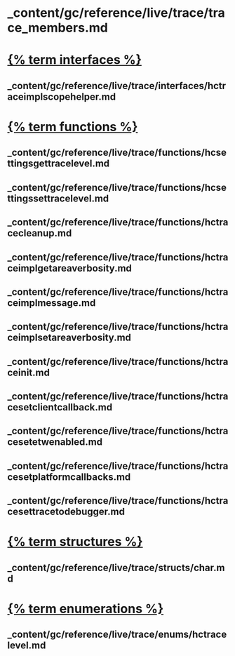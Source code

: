 # _content/gc/reference/live/trace/trace_members.md

# [{% term interfaces %}]()

## _content/gc/reference/live/trace/interfaces/hctraceimplscopehelper.md

# [{% term functions %}]()

## _content/gc/reference/live/trace/functions/hcsettingsgettracelevel.md

## _content/gc/reference/live/trace/functions/hcsettingssettracelevel.md

## _content/gc/reference/live/trace/functions/hctracecleanup.md

## _content/gc/reference/live/trace/functions/hctraceimplgetareaverbosity.md

## _content/gc/reference/live/trace/functions/hctraceimplmessage.md

## _content/gc/reference/live/trace/functions/hctraceimplsetareaverbosity.md

## _content/gc/reference/live/trace/functions/hctraceinit.md

## _content/gc/reference/live/trace/functions/hctracesetclientcallback.md

## _content/gc/reference/live/trace/functions/hctracesetetwenabled.md

## _content/gc/reference/live/trace/functions/hctracesetplatformcallbacks.md

## _content/gc/reference/live/trace/functions/hctracesettracetodebugger.md

# [{% term structures %}]()

## _content/gc/reference/live/trace/structs/char.md

# [{% term enumerations %}]()

## _content/gc/reference/live/trace/enums/hctracelevel.md


